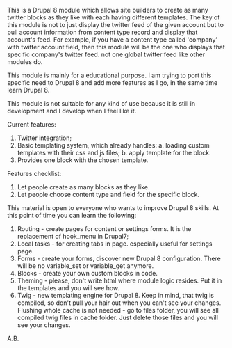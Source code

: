 This is a Drupal 8 module which allows site builders to create as many twitter blocks as they like with each having different templates. The key of this module is not to just display the twitter feed of the given account but to pull account information from content type record and display that account's feed. For example, if you have a content type called 'company' with twitter account field, then this module will be the one who displays that specific company's twitter feed. not one global twitter feed like other modules do.

This module is mainly for a educational purpose. I am trying to port this specific need to Drupal 8 and add more features as I go, in the same time learn Drupal 8.

This module is not suitable for any kind of use because it is still in development and I develop when I feel like it.

Current features:
1. Twitter integration;
2. Basic templating system, which already handles:
a. loading custom templates with their css and js files;
b. apply template for the block.
3. Provides one block with the chosen template.

Features checklist:
1. Let people create as many blocks as they like.
2. Let people choose content type and field for the specific block.

This material is open to everyone who wants to improve Drupal 8 skills. At this point of time you can learn the following:
1. Routing - create pages for content or settings forms. It is the replacement of hook_menu in Drupal7;
2. Local tasks - for creating tabs in page. especially useful for settings page.
3. Forms - create your forms, discover new Drupal 8 configuration. There will be no variable_set or variable_get anymore.
4. Blocks - create your own custom blocks in code.
5. Theming - please, don't write html where module logic resides. Put it in the templates and you will see how.
6. Twig - new templating engine for Drupal 8. Keep in mind, that twig is compiled, so don't pull your hair out when you can't see your changes. Flushing whole cache is not needed - go to files folder, you will see all compiled twig files in cache folder. Just delete those files and you will see your changes.

A.B.
